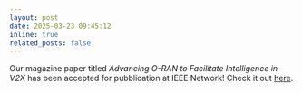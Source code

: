 ```yaml
---
layout: post
date: 2025-03-23 09:45:12
inline: true
related_posts: false
---
```


Our magazine paper titled _Advancing O-RAN to Facilitate Intelligence in V2X_ has been accepted for pubblication at IEEE Network! Check it out [here](https://ieeexplore.ieee.org/document/10937198).
